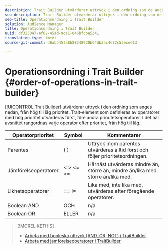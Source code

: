 ```yaml
---
description: Trait Builder utvärderar uttryck i den ordning som de anges nedan, från hög till låg prioritet. Trait-element som definieras av operatorer med hög prioritet utvärderas först, före andra prioritetsoperatorer. I det här avsnittet rangordnas varje operator efter prioritet, från hög till låg.
seo-description: Trait Builder utvärderar uttryck i den ordning som de anges nedan, från hög till låg prioritet. Trait-element som definieras av operatorer med hög prioritet utvärderas först, före andra prioritetsoperatorer. I det här avsnittet rangordnas varje operator efter prioritet, från hög till låg.
seo-title: Operationsordning i Trait Builder
solution: Audience Manager
title: Operationsordning i Trait Builder
uuid: df325047-af62-45ad-9ca1-046bfcbe5341
translation-type: tm+mt
source-git-commit: d6abb45fa8b88248920b64db3ac4e72c53ecee13

---
```



# Operationsordning i Trait Builder {#order-of-operations-in-trait-builder}

[!UICONTROL Trait Builder] utvärderar uttryck i den ordning som anges nedan, från hög till låg prioritet. Trait-element som definieras av operatorer med hög prioritet utvärderas först, före andra prioritetsoperatorer. I det här avsnittet rangordnas varje operator efter prioritet, från hög till låg.

<!-- c_tb_operator_precedence.xml -->

<table id="table_F0FA45B652C7464B90D35526817110FF"> 
 <thead> 
  <tr> 
   <th colname="col1" class="entry"> Operatorprioritet </th> 
   <th colname="col2" class="entry"> Symbol </th> 
   <th colname="col3" class="entry"> Kommentarer </th> 
  </tr> 
 </thead>
 <tbody> 
  <tr> 
   <td colname="col1"> Parentes </td> 
   <td colname="col2"> ( ) </td> 
   <td colname="col3"> Uttryck inom parentes utvärderas alltid först och följer prioritetsordningen. </td> 
  </tr> 
  <tr> 
   <td colname="col1"> Jämförelseoperatorer </td> 
   <td colname="col2"> &lt; &gt; &lt;= &gt;= </td> 
   <td colname="col3"> Härnäst utvärderas mindre än, större än, mindre än/lika med, större än/lika med. </td> 
  </tr> 
  <tr> 
   <td colname="col1"> Likhetsoperatorer </td> 
   <td colname="col2"> == != </td> 
   <td colname="col3"> Lika med, inte lika med, utvärderas efter föregående operatorer. </td> 
  </tr> 
  <tr> 
   <td colname="col1">Boolean <span class="wintitle"> AND</span> </td> 
   <td colname="col2"><span class="wintitle"> OCH</span> </td> 
   <td colname="col3" morerows="1"> n/a </td> 
  </tr> 
  <tr> 
   <td colname="col1">Boolean <span class="wintitle"> OR</span> </td> 
   <td colname="col2"><span class="wintitle"> ELLER</span> </td> 
   <td colname="col3" morerows="1"> n/a </td> 
  </tr> 
 </tbody>
</table>

>[!MORELIKETHIS]
>
>* [Arbeta med booleska uttryck (AND, OR, NOT) i TraitBuilder](../../reference/boolean-expressions-tsb.md)
>* [Arbeta med jämförelseoperatorer i TraitBuilder](../../features/traits/trait-comparison-operators.md)

